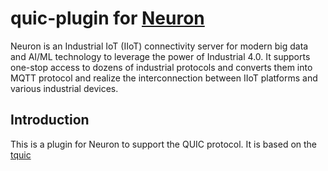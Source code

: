 # quic-plugin for [Neuron](https://github.com/emqx/neuron)
Neuron is an Industrial IoT (IIoT) connectivity server for modern big data and AI/ML technology to leverage the power of Industrial 4.0. It supports one-stop access to dozens of industrial protocols and converts them into MQTT protocol and realize the interconnection between IIoT platforms and various industrial devices.
## Introduction
This is a plugin for Neuron to support the QUIC protocol. It is based on the [tquic](https://github.com/Tencent/tquic)
